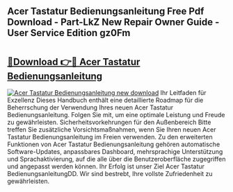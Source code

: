 ## Acer Tastatur Bedienungsanleitung Free Pdf Download - Part-LkZ New Repair Owner Guide - User Service Edition gz0Fm

# <h2><a href="http://df3tuq.blite.top/?on=Acer+Tastatur+Bedienungsanleitung">🔗Download 👉🔴 Acer Tastatur Bedienungsanleitung</a></h2>

[![Acer Tastatur Bedienungsanleitung new download](https://i.imgur.com/lujVjoI.png)](http://df3tuq.blite.top/?on=Acer+Tastatur+Bedienungsanleitung)
Ihr Leitfaden für Exzellenz Dieses Handbuch enthält eine detaillierte Roadmap für die Beherrschung der Verwendung Ihres neuen Acer Tastatur Bedienungsanleitung. Folgen Sie mit, um eine optimale Leistung und Freude zu gewährleisten. Sicherheitsvorkehrungen für den Außenbereich Bitte treffen Sie zusätzliche Vorsichtsmaßnahmen, wenn Sie Ihren neuen Acer Tastatur Bedienungsanleitung im Freien verwenden. Zu den erweiterten Funktionen von Acer Tastatur Bedienungsanleitung gehören automatische Software-Updates, anpassbares Dashboard, mehrsprachige Unterstützung und Sprachaktivierung, auf die alle über die Benutzeroberfläche zugegriffen und angepasst werden können. Ihr Erfolg ist unser Ziel Acer Tastatur BedienungsanleitungDD. Wir sind bestrebt, Ihre vollste Zufriedenheit zu gewährleisten.
